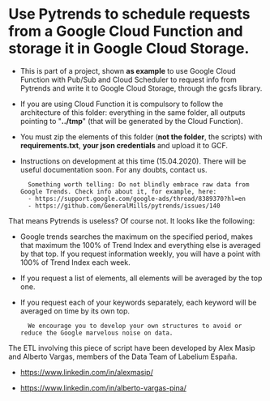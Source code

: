# Use Pytrends to schedule requests from a Google Cloud Function and storage it in Google Cloud Storage.

- This is part of a project, shown **as example** to use Google Cloud Function with Pub/Sub and Cloud Scheduler to request info from Pytrends and write it to Google Cloud Storage, through the gcsfs library.

- If you are using Cloud Function it is compulsory to follow the architecture of this folder: everything in the same folder, all outputs pointing to "**../tmp**" (that will be generated by the Cloud Function).

- You must zip the elements of this folder (**not the folder**, the scripts) with **requirements.txt**, **your json credentials** and upload it to GCF.


- Instructions on development at this time (15.04.2020). There will be useful documentation soon.
For any doubts, contact us.


        Something worth telling: Do not blindly embrace raw data from Google Trends. Check info about it, for example, here:
        - https://support.google.com/google-ads/thread/8389370?hl=en
        - https://github.com/GeneralMills/pytrends/issues/140


That means Pytrends is useless? Of course not. It looks like the following: 

- Google trends searches the maximum on the specified period, makes that maximum the 100% of Trend Index and everything else is averaged by that top. If you request information weekly, you will have a point with 100% of Trend Index each week.

- If you request a list of elements, all elements will be averaged by the top one.

- If you request each of your keywords separately, each keyword will be averaged on time by its own top.

        We encourage you to develop your own structures to avoid or reduce the Google marvelous noise on data.


The ETL involving this piece of script have been developed by Alex Masip and Alberto Vargas, members of the Data Team of Labelium España.

- https://www.linkedin.com/in/alexmasip/

- https://www.linkedin.com/in/alberto-vargas-pina/


